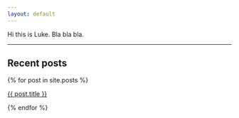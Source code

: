 ```yaml
---
layout: default
---
```


Hi this is Luke. Bla bla bla.
<hr />

## Recent posts

{% for post in site.posts %}
  <p>
    <a href="{{ post.url }}">{{ post.title }}</a>
  </p>
{% endfor %}
